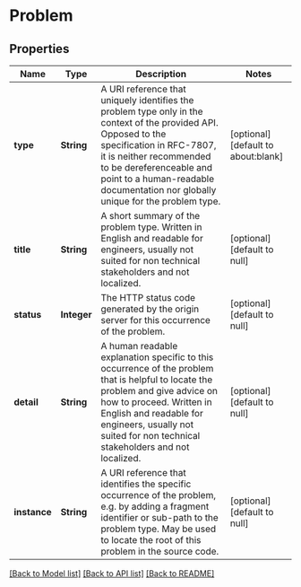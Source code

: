 # Problem
## Properties

| Name | Type | Description | Notes |
|------------ | ------------- | ------------- | -------------|
| **type** | **String** | A URI reference that uniquely identifies the problem type only in the context of the provided API. Opposed to the specification in RFC-7807, it is neither recommended to be dereferenceable and point to a human-readable documentation nor globally unique for the problem type.  | [optional] [default to about:blank] |
| **title** | **String** | A short summary of the problem type. Written in English and readable for engineers, usually not suited for non technical stakeholders and not localized.  | [optional] [default to null] |
| **status** | **Integer** | The HTTP status code generated by the origin server for this occurrence of the problem.  | [optional] [default to null] |
| **detail** | **String** | A human readable explanation specific to this occurrence of the problem that is helpful to locate the problem and give advice on how to proceed. Written in English and readable for engineers, usually not suited for non technical stakeholders and not localized.  | [optional] [default to null] |
| **instance** | **String** | A URI reference that identifies the specific occurrence of the problem, e.g. by adding a fragment identifier or sub-path to the problem type. May be used to locate the root of this problem in the source code.  | [optional] [default to null] |

[[Back to Model list]](../README.md#documentation-for-models) [[Back to API list]](../README.md#documentation-for-api-endpoints) [[Back to README]](../README.md)

